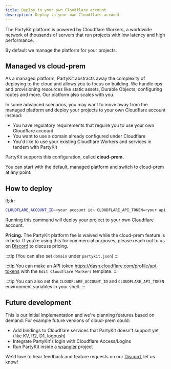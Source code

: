 ```yaml
---
title: Deploy to your own Cloudflare account
description: Deploy to your own Cloudflare account
---
```


The PartyKit platform is powered by Cloudflare Workers, a worldwide network of thousands of servers that run projects with low latency and high performance.

By default we manage the platform for your projects.

## Managed vs cloud-prem

As a managed platform, PartyKit abstracts away the complexity of deploying to the cloud and allows you to focus on building. We handle ops and provisioning resources like static assets, Durable Objects, configuring routes and more. Our platform also scales with you.

In some advanced scenarios, you may want to move away from the managed platform and deploy your projects to your own Cloudflare account instead:

- You have regulatory requirements that require you to use your own Cloudflare account
- You want to use a domain already configured under Cloudflare
- You'd like to use your existing Cloudflare Workers and services in tandem with PartyKit

PartyKit supports this configuration, called **cloud-prem.**

You can start with the default, managed platform and switch to cloud-prem at any point.

## How to deploy

tl;dr:

```bash
CLOUDFLARE_ACCOUNT_ID=<your account id> CLOUDFLARE_API_TOKEN=<your api token> npx partykit deploy --domain partykit.domain.com
```

Running this command will deploy your project to your own Cloudflare account.

**Pricing.** The PartyKit platform fee is waived while the cloud-prem feature is in beta. If you’re using this for commercial purposes, please reach out to us on [Discord](https://discord.gg/GJwKKTcQ7W) to discuss pricing.

:::tip
(You can also set `domain` under `partykit.json`)
:::

:::tip
You can make an API token https://dash.cloudflare.com/profile/api-tokens with the `Edit Cloudflare Workers` template.
:::

:::tip
You can also set the `CLOUDFLARE_ACCOUNT_ID` and `CLOUDFLARE_API_TOKEN` environment variables in your shell.
:::

## Future development

This is our initial implementation and we're planning features based on demand. For example future versions of cloud-prem could:

- Add bindings to Cloudflare services that PartyKit doesn't support yet (like KV, R2, D1, logpush)
- Integrate PartyKit's login with Cloudflare Access/Logins
- Run PartyKit inside a [wrangler](https://developers.cloudflare.com/workers/wrangler/) project

We'd love to hear feedback and feature requests on our [Discord](https://discord.gg/GJwKKTcQ7W), let us know!
